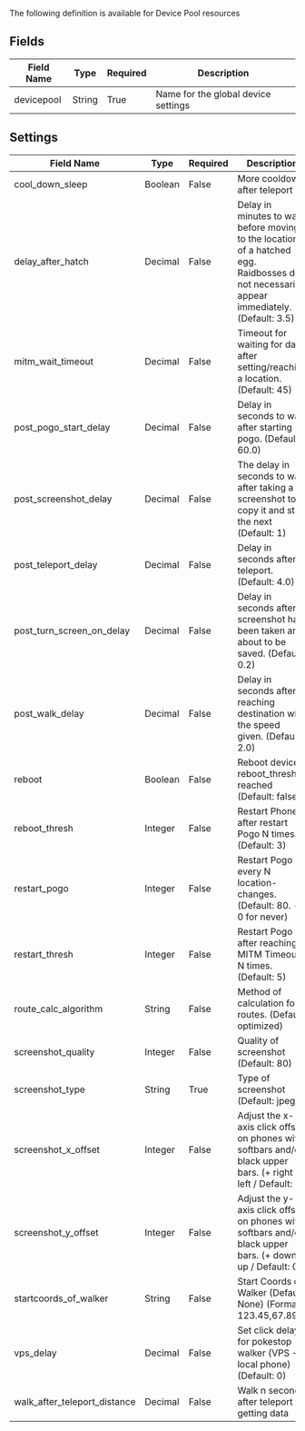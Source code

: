 The following definition is available for Device Pool resources
## Fields
| Field Name | Type  | Required  | Description   |
| --         | --    | --        | --            |
|devicepool|String|True|Name for the global device settings|

## Settings
| Field Name | Type  | Required  | Description   |
| --         | --    | --        | --            |
|cool_down_sleep|Boolean|False|More cooldown after teleport|
|delay_after_hatch|Decimal|False|Delay in minutes to wait before moving to the location of a hatched egg. Raidbosses do not necessarily appear immediately. (Default: 3.5)|
|mitm_wait_timeout|Decimal|False|Timeout for waiting for data after setting/reaching a location. (Default: 45)|
|post_pogo_start_delay|Decimal|False|Delay in seconds to wait after starting pogo. (Default: 60.0)|
|post_screenshot_delay|Decimal|False|The delay in seconds to wait after taking a screenshot to copy it and start the next (Default: 1)|
|post_teleport_delay|Decimal|False|Delay in seconds after a teleport. (Default: 4.0)|
|post_turn_screen_on_delay|Decimal|False|Delay in seconds after a screenshot has been taken and about to be saved. (Default: 0.2)|
|post_walk_delay|Decimal|False|Delay in seconds after reaching destination with the speed given. (Default: 2.0)|
|reboot|Boolean|False|Reboot device if reboot_thresh is reached (Default: false)|
|reboot_thresh|Integer|False|Restart Phone after restart Pogo N times. (Default: 3)|
|restart_pogo|Integer|False|Restart Pogo every N location-changes. (Default: 80. - 0 for never)|
|restart_thresh|Integer|False|Restart Pogo after reaching MITM Timeout N times. (Default: 5)|
|route_calc_algorithm|String|False|Method of calculation for routes. (Default optimized)|
|screenshot_quality|Integer|False|Quality of screenshot (Default: 80)|
|screenshot_type|String|True|Type of screenshot (Default: jpeg)|
|screenshot_x_offset|Integer|False|Adjust the x-axis click offset on phones with softbars and/or black upper bars. (+ right - left / Default: 0)|
|screenshot_y_offset|Integer|False|Adjust the y-axis click offset on phones with softbars and/or black upper bars. (+ down - up / Default: 0)|
|startcoords_of_walker|String|False|Start Coords of Walker (Default: None) (Format: 123.45,67.89)|
|vps_delay|Decimal|False|Set click delay for pokestop walker (VPS -> local phone) (Default: 0)|
|walk_after_teleport_distance|Decimal|False|Walk n seconds after teleport for getting data|